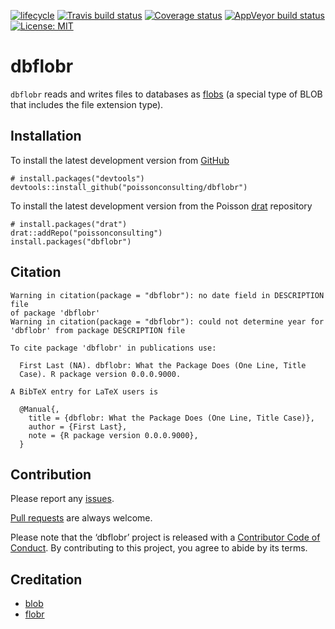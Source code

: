 
<!-- README.md is generated from README.Rmd. Please edit that file -->

[![lifecycle](https://img.shields.io/badge/lifecycle-experimental-orange.svg)](https://www.tidyverse.org/lifecycle/#experimental)
[![Travis build
status](https://travis-ci.org/poissonconsulting/dbflobr.svg?branch=master)](https://travis-ci.org/poissonconsulting/dbflobr)
[![Coverage
status](https://codecov.io/gh/poissonconsulting/dbflobr/branch/master/graph/badge.svg)](https://codecov.io/github/poissonconsulting/dbflobr?branch=master)
[![AppVeyor build
status](https://ci.appveyor.com/api/projects/status/github/poissonconsulting/dbflobr?branch=master&svg=true)](https://ci.appveyor.com/project/poissonconsulting/dbflobr)
[![License:
MIT](https://img.shields.io/badge/License-MIT-green.svg)](https://opensource.org/licenses/MIT)

# dbflobr

`dbflobr` reads and writes files to databases as
[flobs](https://poissonconsulting.github.io/flobr/reference/flob.html)
(a special type of BLOB that includes the file extension type).

## Installation

To install the latest development version from
[GitHub](https://github.com/poissonconsulting/dbflobr)

    # install.packages("devtools")
    devtools::install_github("poissonconsulting/dbflobr")

To install the latest development version from the Poisson
[drat](https://github.com/poissonconsulting/drat) repository

    # install.packages("drat")
    drat::addRepo("poissonconsulting")
    install.packages("dbflobr")

## Citation

    Warning in citation(package = "dbflobr"): no date field in DESCRIPTION file
    of package 'dbflobr'
    Warning in citation(package = "dbflobr"): could not determine year for
    'dbflobr' from package DESCRIPTION file
    
    To cite package 'dbflobr' in publications use:
    
      First Last (NA). dbflobr: What the Package Does (One Line, Title
      Case). R package version 0.0.0.9000.
    
    A BibTeX entry for LaTeX users is
    
      @Manual{,
        title = {dbflobr: What the Package Does (One Line, Title Case)},
        author = {First Last},
        note = {R package version 0.0.0.9000},
      }

## Contribution

Please report any
[issues](https://github.com/poissonconsulting/dbflobr/issues).

[Pull requests](https://github.com/poissonconsulting/dbflobr/pulls) are
always welcome.

Please note that the ‘dbflobr’ project is released with a [Contributor
Code of Conduct](CODE_OF_CONDUCT.md). By contributing to this project,
you agree to abide by its terms.

## Creditation

  - [blob](https://github.com/tidyverse/blob)
  - [flobr](https://github.com/poissonconsulting/flobr)
